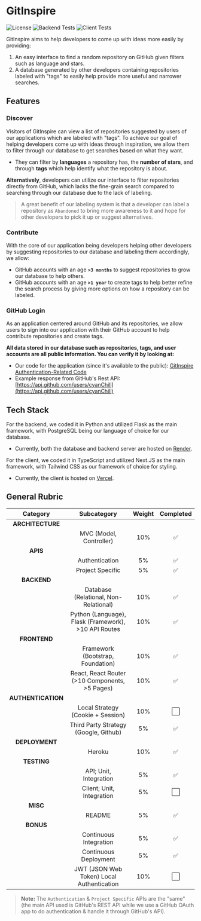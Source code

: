 # GitInspire

![License](https://badgen.net/github/license/cyanChill/GitInspire)
![Backend Tests](https://github.com/cyanChill/GitInspire/actions/workflows/test_deploy_backend.yml/badge.svg)
![Client Tests](https://github.com/cyanChill/GitInspire/actions/workflows/test_deploy_frontend.yml/badge.svg)

GitInspire aims to help developers to come up with ideas more easily by providing:

1. An easy interface to find a random repository on GitHub given filters such as language and stars.
2. A database generated by other developers containing repositories labeled with "tags" to easily help provide more useful and narrower searches.

## Features

### **Discover**

Visitors of GitInspire can view a list of repositories suggested by users of our applications which are labeled with "tags". To achieve our goal of helping developers come up with ideas through inspiration, we allow them to filter through our database to get searches based on what they want.

- They can filter by **languages** a repository has, the **number of stars**, and through **tags** which help identify what the repository is about.

**Alternatively**, developers can utilize our interface to filter repositories directly from GitHub, which lacks the fine-grain search compared to searching through our database due to the lack of labeling.

> A great benefit of our labeling system is that a developer can label a repository as `Abandoned` to bring more awareness to it and hope for other developers to pick it up or suggest alternatives.

### **Contribute**

With the core of our application being developers helping other developers by suggesting repositories to our database and labeling them accordingly, we allow:

- GitHub accounts with an age **`>3 months`** to suggest repositories to grow our database to help others.
- GitHub accounts with an age **`>1 year`** to create tags to help better refine the search process by giving more options on how a repository can be labeled.

### **GitHub Login**

As an application centered around GitHub and its repositories, we allow users to sign into our application with their GitHub account to help contribute repositories and create tags.

**All data stored in our database such as repositories, tags, and user accounts are all public information. You can verify it by looking at:**

- Our code for the application (since it's available to the public): [GitInspire Authentication-Related Code](https://github.com/cyanChill/GitInspire/blob/main/backend/server/routes/auth.py#L124)
- Example response from GitHub's Rest API: [https://api.github.com/users/cyanChill](https://api.github.com/users/cyanChill)

## Tech Stack

For the backend, we coded it in Python and utilized Flask as the main framework, with PostgreSQL being our language of choice for our database.

- Currently, both the database and backend server are hosted on [Render](https://render.com/).

For the client, we coded it in TypeScript and utilized Next.JS as the main framework, with Tailwind CSS as our framework of choice for styling.

- Currently, the client is hosted on [Vercel](https://vercel.com/).

## General Rubric

|      Category      |                     Subcategory                      | Weight |      Completed       |
| :----------------: | :--------------------------------------------------: | :----: | :------------------: |
|  **ARCHITECTURE**  |                                                      |        |                      |
|                    |               MVC (Model, Controller)                |  10%   |  :white_check_mark:  |
|      **APIS**      |                                                      |        |                      |
|                    |                    Authentication                    |   5%   |  :white_check_mark:  |
|                    |                   Project Specific                   |   5%   |  :white_check_mark:  |
|    **BACKEND**     |                                                      |        |                      |
|                    |        Database (Relational, Non-Relational)         |  10%   |  :white_check_mark:  |
|                    | Python (Language), Flask (Framework), >10 API Routes |  10%   |  :white_check_mark:  |
|    **FRONTEND**    |                                                      |        |                      |
|                    |          Framework (Bootstrap, Foundation)           |  10%   |  :white_check_mark:  |
|                    |    React, React Router (>10 Components, >5 Pages)    |  10%   |  :white_check_mark:  |
| **AUTHENTICATION** |                                                      |        |                      |
|                    |          Local Strategy (Cookie + Session)           |  10%   | :white_large_square: |
|                    |        Third Party Strategy (Google, Github)         |   5%   |  :white_check_mark:  |
|   **DEPLOYMENT**   |                                                      |        |                      |
|                    |                        Heroku                        |  10%   |  :white_check_mark:  |
|    **TESTING**     |                                                      |        |                      |
|                    |                API; Unit, Integration                |   5%   |  :white_check_mark:  |
|                    |              Client; Unit, Integration               |   5%   | :white_large_square: |
|      **MISC**      |                                                      |        |                      |
|                    |                        README                        |   5%   |  :white_check_mark:  |
|     **BONUS**      |                                                      |        |                      |
|                    |                Continuous Integration                |   5%   |  :white_check_mark:  |
|                    |                Continuous Deployment                 |   5%   |  :white_check_mark:  |
|                    |      JWT (JSON Web Token) Local Authentication       |  10%   | :white_large_square: |

> **Note:** The `Authentication` & `Project Specific` APIs are the "same" (the main API used is GitHub's REST API while we use a GitHub OAuth app to do authentication & handle it through GitHub's API).
